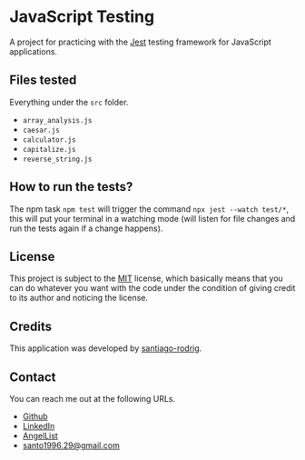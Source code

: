 # JavaScript Testing

A project for practicing with the [Jest]() testing framework for JavaScript
applications.

## Files tested

Everything under the `src` folder.

- `array_analysis.js`
- `caesar.js`
- `calculator.js`
- `capitalize.js`
- `reverse_string.js`

## How to run the tests?

The npm task `npm test` will trigger the command `npx jest --watch test/*`, this
will put your terminal in a watching mode (will listen for file changes and
run the tests again if a change happens).

## License

This project is subject to the [MIT](./LICENSE) license, which
basically means that you can do whatever you want with the code under the
condition of giving credit to its author and noticing the license.

## Credits

This application was developed by
[santiago-rodrig](https://github.com/santiago-rodrig).

## Contact

You can reach me out at the following URLs.

- [Github](https://github.com/santiago-rodrig)
- [LinkedIn](https://www.linkedin.com/in/santiago-andres-rodriguez-marquez)
- [AngelList](https://angel.co/u/santiago-andres-rodriguez-marquez)
- [santo1996.29@gmail.com](mailto:santo1996.29@gmail.com)
